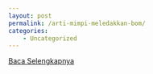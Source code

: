 ```yaml
---
layout: post
permalink: /arti-mimpi-meledakkan-bom/
categories:
    - Uncategorized
---
```


[Baca Selengkapnya](/01)